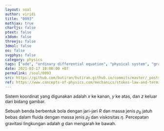 ```yaml
---
layout: soal
author: viridi
title: "0093"
mathjax: true
chartjs: false
ptext: false
x3dom: false
threejs: false
3dmol: false
oo: false
svgphys: false
category: physics
tags: ["ode", "ordinary differential equation", "physical system", "gravitational force", "viscous force", "fi3201", "2020-1"]
date: 2021-03-17 18:00:00 +07
permalink: /soal/0093
src: https://github.com/butiran/butiran.github.io/commits/master/_posts/soal/04/2021-03-17-ode-phys-3.md
ref: https://www.concepts-of-physics.com/mechanics/stokes-law-and-terminal-velocity.php
---
```

Sistem koordinat yang digunakan adalah $x$ ke kanan, $y$ ke atas, dan $z$ keluar dari bidang gambar.

Sebuah benda berbentuk bola dengan jari-jari $R$ dan massa jenis $\rho_b$ jatuh bebas dalam fluida dengan massa jenis $\rho_f$ dan viskositas $\eta$. Percepatan gravitasi lingkungan adalah $g$ dan mengarah ke bawah.
